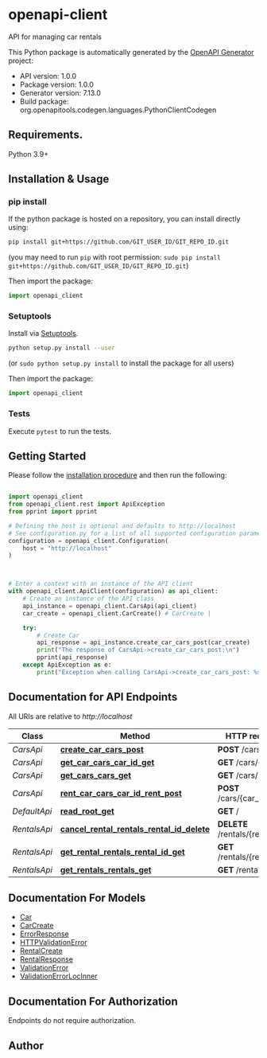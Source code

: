 # openapi-client
API for managing car rentals

This Python package is automatically generated by the [OpenAPI Generator](https://openapi-generator.tech) project:

- API version: 1.0.0
- Package version: 1.0.0
- Generator version: 7.13.0
- Build package: org.openapitools.codegen.languages.PythonClientCodegen

## Requirements.

Python 3.9+

## Installation & Usage
### pip install

If the python package is hosted on a repository, you can install directly using:

```sh
pip install git+https://github.com/GIT_USER_ID/GIT_REPO_ID.git
```
(you may need to run `pip` with root permission: `sudo pip install git+https://github.com/GIT_USER_ID/GIT_REPO_ID.git`)

Then import the package:
```python
import openapi_client
```

### Setuptools

Install via [Setuptools](http://pypi.python.org/pypi/setuptools).

```sh
python setup.py install --user
```
(or `sudo python setup.py install` to install the package for all users)

Then import the package:
```python
import openapi_client
```

### Tests

Execute `pytest` to run the tests.

## Getting Started

Please follow the [installation procedure](#installation--usage) and then run the following:

```python

import openapi_client
from openapi_client.rest import ApiException
from pprint import pprint

# Defining the host is optional and defaults to http://localhost
# See configuration.py for a list of all supported configuration parameters.
configuration = openapi_client.Configuration(
    host = "http://localhost"
)



# Enter a context with an instance of the API client
with openapi_client.ApiClient(configuration) as api_client:
    # Create an instance of the API class
    api_instance = openapi_client.CarsApi(api_client)
    car_create = openapi_client.CarCreate() # CarCreate | 

    try:
        # Create Car
        api_response = api_instance.create_car_cars_post(car_create)
        print("The response of CarsApi->create_car_cars_post:\n")
        pprint(api_response)
    except ApiException as e:
        print("Exception when calling CarsApi->create_car_cars_post: %s\n" % e)

```

## Documentation for API Endpoints

All URIs are relative to *http://localhost*

Class | Method | HTTP request | Description
------------ | ------------- | ------------- | -------------
*CarsApi* | [**create_car_cars_post**](docs/CarsApi.md#create_car_cars_post) | **POST** /cars/ | Create Car
*CarsApi* | [**get_car_cars_car_id_get**](docs/CarsApi.md#get_car_cars_car_id_get) | **GET** /cars/{car_id} | Get Car
*CarsApi* | [**get_cars_cars_get**](docs/CarsApi.md#get_cars_cars_get) | **GET** /cars/ | Get Cars
*CarsApi* | [**rent_car_cars_car_id_rent_post**](docs/CarsApi.md#rent_car_cars_car_id_rent_post) | **POST** /cars/{car_id}/rent | Rent Car
*DefaultApi* | [**read_root_get**](docs/DefaultApi.md#read_root_get) | **GET** / | Read Root
*RentalsApi* | [**cancel_rental_rentals_rental_id_delete**](docs/RentalsApi.md#cancel_rental_rentals_rental_id_delete) | **DELETE** /rentals/{rental_id} | Cancel Rental
*RentalsApi* | [**get_rental_rentals_rental_id_get**](docs/RentalsApi.md#get_rental_rentals_rental_id_get) | **GET** /rentals/{rental_id} | Get Rental
*RentalsApi* | [**get_rentals_rentals_get**](docs/RentalsApi.md#get_rentals_rentals_get) | **GET** /rentals/ | Get Rentals


## Documentation For Models

 - [Car](docs/Car.md)
 - [CarCreate](docs/CarCreate.md)
 - [ErrorResponse](docs/ErrorResponse.md)
 - [HTTPValidationError](docs/HTTPValidationError.md)
 - [RentalCreate](docs/RentalCreate.md)
 - [RentalResponse](docs/RentalResponse.md)
 - [ValidationError](docs/ValidationError.md)
 - [ValidationErrorLocInner](docs/ValidationErrorLocInner.md)


<a id="documentation-for-authorization"></a>
## Documentation For Authorization

Endpoints do not require authorization.


## Author




